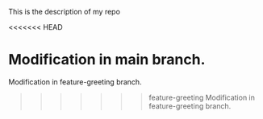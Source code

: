 This is the description of my repo

<<<<<<< HEAD

 Modification in main branch.
=======
 Modification in feature-greeting branch.
>>>>>>> feature-greeting
Modification in feature-greeting branch.
